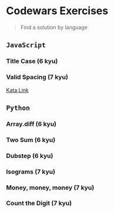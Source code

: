 # Codewars Exercises

> Find a solution by language

## `JavaScript`

### Title Case (6 kyu)

### Valid Spacing (7 kyu)

[Kata Link](https://www.codewars.com/kata/5f77d62851f6bc0033616bd8/train/javascript)

## `Python`

### Array.diff (6 kyu)

### Two Sum (6 kyu)

### Dubstep (6 kyu)

### Isograms (7 kyu)

### Money, money, money (7 kyu)

### Count the Digit (7 kyu)
